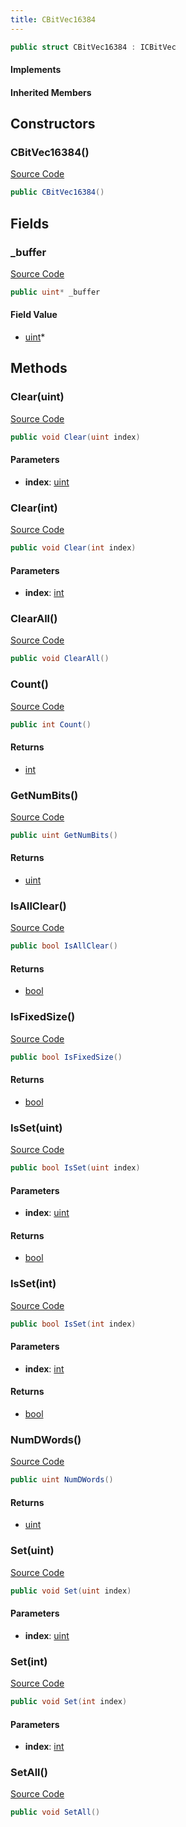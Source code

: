 ```yaml
---
title: CBitVec16384
---
```


```csharp
public struct CBitVec16384 : ICBitVec
```

#### Implements

#### Inherited Members

## Constructors

### CBitVec16384()

[Source Code](https://github.com/swiftly-solution/swiftlys2/blob/main/managed/src/SwiftlyS2.Shared/Natives/Structs/CBitVec.cs#L193)

```csharp
public CBitVec16384()
```

## Fields

### _buffer

[Source Code](https://github.com/swiftly-solution/swiftlys2/blob/main/managed/src/SwiftlyS2.Shared/Natives/Structs/CBitVec.cs#L191)

```csharp
public uint* _buffer
```

#### Field Value

- [uint](https://learn.microsoft.com/dotnet/api/system.uint32)*

## Methods

### Clear(uint)

[Source Code](https://github.com/swiftly-solution/swiftlys2/blob/main/managed/src/SwiftlyS2.Shared/Natives/Structs/CBitVec.cs#L234)

```csharp
public void Clear(uint index)
```

#### Parameters

- **index**: [uint](https://learn.microsoft.com/dotnet/api/system.uint32)

### Clear(int)

[Source Code](https://github.com/swiftly-solution/swiftlys2/blob/main/managed/src/SwiftlyS2.Shared/Natives/Structs/CBitVec.cs#L242)

```csharp
public void Clear(int index)
```

#### Parameters

- **index**: [int](https://learn.microsoft.com/dotnet/api/system.int32)

### ClearAll()

[Source Code](https://github.com/swiftly-solution/swiftlys2/blob/main/managed/src/SwiftlyS2.Shared/Natives/Structs/CBitVec.cs#L202)

```csharp
public void ClearAll()
```

### Count()

[Source Code](https://github.com/swiftly-solution/swiftlys2/blob/main/managed/src/SwiftlyS2.Shared/Natives/Structs/CBitVec.cs#L266)

```csharp
public int Count()
```

#### Returns

- [int](https://learn.microsoft.com/dotnet/api/system.int32)

### GetNumBits()

[Source Code](https://github.com/swiftly-solution/swiftlys2/blob/main/managed/src/SwiftlyS2.Shared/Natives/Structs/CBitVec.cs#L200)

```csharp
public uint GetNumBits()
```

#### Returns

- [uint](https://learn.microsoft.com/dotnet/api/system.uint32)

### IsAllClear()

[Source Code](https://github.com/swiftly-solution/swiftlys2/blob/main/managed/src/SwiftlyS2.Shared/Natives/Structs/CBitVec.cs#L274)

```csharp
public bool IsAllClear()
```

#### Returns

- [bool](https://learn.microsoft.com/dotnet/api/system.boolean)

### IsFixedSize()

[Source Code](https://github.com/swiftly-solution/swiftlys2/blob/main/managed/src/SwiftlyS2.Shared/Natives/Structs/CBitVec.cs#L198)

```csharp
public bool IsFixedSize()
```

#### Returns

- [bool](https://learn.microsoft.com/dotnet/api/system.boolean)

### IsSet(uint)

[Source Code](https://github.com/swiftly-solution/swiftlys2/blob/main/managed/src/SwiftlyS2.Shared/Natives/Structs/CBitVec.cs#L250)

```csharp
public bool IsSet(uint index)
```

#### Parameters

- **index**: [uint](https://learn.microsoft.com/dotnet/api/system.uint32)

#### Returns

- [bool](https://learn.microsoft.com/dotnet/api/system.boolean)

### IsSet(int)

[Source Code](https://github.com/swiftly-solution/swiftlys2/blob/main/managed/src/SwiftlyS2.Shared/Natives/Structs/CBitVec.cs#L258)

```csharp
public bool IsSet(int index)
```

#### Parameters

- **index**: [int](https://learn.microsoft.com/dotnet/api/system.int32)

#### Returns

- [bool](https://learn.microsoft.com/dotnet/api/system.boolean)

### NumDWords()

[Source Code](https://github.com/swiftly-solution/swiftlys2/blob/main/managed/src/SwiftlyS2.Shared/Natives/Structs/CBitVec.cs#L199)

```csharp
public uint NumDWords()
```

#### Returns

- [uint](https://learn.microsoft.com/dotnet/api/system.uint32)

### Set(uint)

[Source Code](https://github.com/swiftly-solution/swiftlys2/blob/main/managed/src/SwiftlyS2.Shared/Natives/Structs/CBitVec.cs#L218)

```csharp
public void Set(uint index)
```

#### Parameters

- **index**: [uint](https://learn.microsoft.com/dotnet/api/system.uint32)

### Set(int)

[Source Code](https://github.com/swiftly-solution/swiftlys2/blob/main/managed/src/SwiftlyS2.Shared/Natives/Structs/CBitVec.cs#L226)

```csharp
public void Set(int index)
```

#### Parameters

- **index**: [int](https://learn.microsoft.com/dotnet/api/system.int32)

### SetAll()

[Source Code](https://github.com/swiftly-solution/swiftlys2/blob/main/managed/src/SwiftlyS2.Shared/Natives/Structs/CBitVec.cs#L210)

```csharp
public void SetAll()
```

